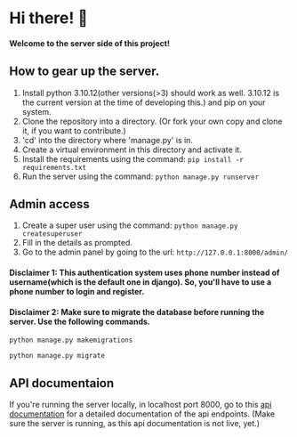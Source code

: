 # Hi there! 👋

#### Welcome to the server side of this project!

## How to gear up the server.

1. Install python 3.10.12(other versions(>3) should work as well. 3.10.12 is the current version at the time of developing this.) and pip on your system.
2. Clone the repository into a directory. (Or fork your own copy and clone it, if you want to contribute.)
3. 'cd' into the directory where 'manage.py' is in.
4. Create a virtual environment in this directory and activate it.
5. Install the requirements using the command: `pip install -r requirements.txt`
6. Run the server using the command: `python manage.py runserver`

## Admin access

1. Create a super user using the command: `python manage.py createsuperuser`
2. Fill in the details as prompted.
3. Go to the admin panel by going to the url: `http://127.0.0.1:8000/admin/`

#### Disclaimer 1: This authentication system uses phone number instead of username(which is the default one in django). So, you'll have to use a phone number to login and register.

#### Disclaimer 2: Make sure to migrate the database before running the server. Use the following commands.

`python manage.py makemigrations`

`python manage.py migrate`

## API documentaion

If you're running the server locally, in localhost port 8000, go to this [api documentation](http://127.0.0.1:8000/swagger/) for a detailed documentation of the api endpoints. (Make sure the server is running, as this api documentation is not live, yet.)
